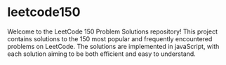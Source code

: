 # leetcode150
Welcome to the LeetCode 150 Problem Solutions repository! This project contains solutions to the 150 most popular and frequently encountered problems on LeetCode. The solutions are implemented in javaScript, with each solution aiming to be both efficient and easy to understand.
